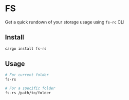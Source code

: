 # FS

Get a quick rundown of your storage usage using `fs-rc` CLI

## Install

```sh
cargo install fs-rs
```

## Usage

```sh
# For current folder
fs-rs

# For a specific folder
fs-rs /path/to/folder
```
